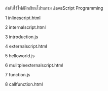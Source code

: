 ลำดับใช้ไฟล์ฝึกเขียนโปรแกรม JavaScript Programming

1 inlinescript.html

2 internalscript.html

3 introduction.js

4 externalscript.html

5 helloworld.js

6 mulitpleexternalscript.html

7 function.js

8 callfunction.html
